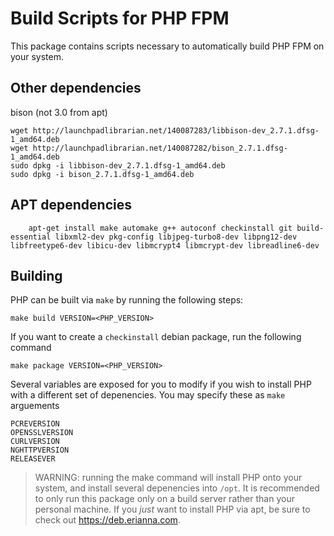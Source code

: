 # Build Scripts for PHP FPM
This package contains scripts necessary to automatically build PHP FPM on your system.


## Other dependencies

bison (not 3.0 from apt)

```
wget http://launchpadlibrarian.net/140087283/libbison-dev_2.7.1.dfsg-1_amd64.deb
wget http://launchpadlibrarian.net/140087282/bison_2.7.1.dfsg-1_amd64.deb
sudo dpkg -i libbison-dev_2.7.1.dfsg-1_amd64.deb
sudo dpkg -i bison_2.7.1.dfsg-1_amd64.deb
```

## APT dependencies
```
	apt-get install make automake g++ autoconf checkinstall git build-essential libxml2-dev pkg-config libjpeg-turbo8-dev libpng12-dev libfreetype6-dev libicu-dev libmcrypt4 libmcrypt-dev libreadline6-dev
```

## Building

PHP can be built via ```make``` by running the following steps:

```
make build VERSION=<PHP_VERSION>
```

If you want to create a ```checkinstall``` debian package, run the following command

```
make package VERSION=<PHP_VERSION>
```

Several variables are exposed for you to modify if you wish to install PHP with a different set of depenencies. You may specify these as ```make``` arguements

```
PCREVERSION
OPENSSLVERSION
CURLVERSION
NGHTTPVERSION
RELEASEVER
```

> WARNING: running the make command will install PHP onto your system, and install several depenencies into ```/opt```. It is recommended to only run this package only on a build server rather than your personal machine. If you _just_ want to install PHP via apt, be sure to check out https://deb.erianna.com.
